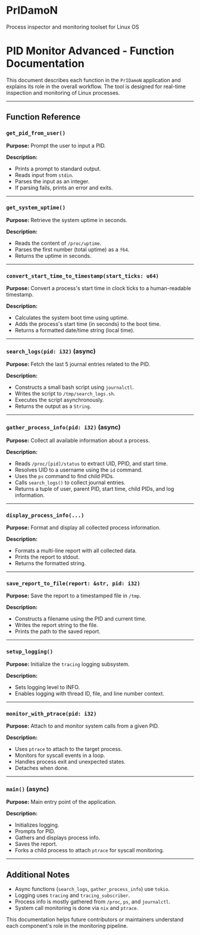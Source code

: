 # PrIDamoN
Process inspector and monitoring toolset for Linux OS
# PID Monitor Advanced - Function Documentation
This document describes each function in the `PrIDamoN` application and explains its role in the overall workflow. The tool is designed for real-time inspection and monitoring of Linux processes.

---

## Function Reference

### `get_pid_from_user()`
**Purpose:** Prompt the user to input a PID.

**Description:**
- Prints a prompt to standard output.
- Reads input from `stdin`.
- Parses the input as an integer.
- If parsing fails, prints an error and exits.

---

### `get_system_uptime()`
**Purpose:** Retrieve the system uptime in seconds.

**Description:**
- Reads the content of `/proc/uptime`.
- Parses the first number (total uptime) as a `f64`.
- Returns the uptime in seconds.

---

### `convert_start_time_to_timestamp(start_ticks: u64)`
**Purpose:** Convert a process's start time in clock ticks to a human-readable timestamp.

**Description:**
- Calculates the system boot time using uptime.
- Adds the process's start time (in seconds) to the boot time.
- Returns a formatted date/time string (local time).

---

### `search_logs(pid: i32)` (async)
**Purpose:** Fetch the last 5 journal entries related to the PID.

**Description:**
- Constructs a small bash script using `journalctl`.
- Writes the script to `/tmp/search_logs.sh`.
- Executes the script asynchronously.
- Returns the output as a `String`.

---

### `gather_process_info(pid: i32)` (async)
**Purpose:** Collect all available information about a process.

**Description:**
- Reads `/proc/[pid]/status` to extract UID, PPID, and start time.
- Resolves UID to a username using the `id` command.
- Uses the `ps` command to find child PIDs.
- Calls `search_logs()` to collect journal entries.
- Returns a tuple of user, parent PID, start time, child PIDs, and log information.

---

### `display_process_info(...)`
**Purpose:** Format and display all collected process information.

**Description:**
- Formats a multi-line report with all collected data.
- Prints the report to stdout.
- Returns the formatted string.

---

### `save_report_to_file(report: &str, pid: i32)`
**Purpose:** Save the report to a timestamped file in `/tmp`.

**Description:**
- Constructs a filename using the PID and current time.
- Writes the report string to the file.
- Prints the path to the saved report.

---

### `setup_logging()`
**Purpose:** Initialize the `tracing` logging subsystem.

**Description:**
- Sets logging level to INFO.
- Enables logging with thread ID, file, and line number context.

---

### `monitor_with_ptrace(pid: i32)`
**Purpose:** Attach to and monitor system calls from a given PID.

**Description:**
- Uses `ptrace` to attach to the target process.
- Monitors for syscall events in a loop.
- Handles process exit and unexpected states.
- Detaches when done.

---

### `main()` (async)
**Purpose:** Main entry point of the application.

**Description:**
- Initializes logging.
- Prompts for PID.
- Gathers and displays process info.
- Saves the report.
- Forks a child process to attach `ptrace` for syscall monitoring.

---

## Additional Notes
- Async functions (`search_logs`, `gather_process_info`) use `tokio`.
- Logging uses `tracing` and `tracing_subscriber`.
- Process info is mostly gathered from `/proc`, `ps`, and `journalctl`.
- System call monitoring is done via `nix` and `ptrace`.

This documentation helps future contributors or maintainers understand each component's role in the monitoring pipeline.


